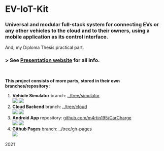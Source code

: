 # EV-IoT-Kit
### Universal and modular full-stack system for connecting EVs or any other vehicles to the cloud and to their owners, using a mobile application as its control interface.
And, my Diploma Thesis practical part.
### > See [Presentation website](https://m4rtin195.github.io/EV-IoT-Kit/) for all info.
<br>

**This project consists of more parts, stored in their own branches/repository:**
1. **Vehicle Simulator** branch: [../tree/simulator](../../tree/simulator)  
![](https://img.shields.io/badge/-Raspberry_Pi-blue?style=flat-square) ![](https://img.shields.io/badge/-C++-green?style=flat-square)
2. **Cloud Backend** branch: [../tree/cloud](../../tree/cloud)  
![](https://img.shields.io/badge/-AWS-blue?style=flat-square) ![](https://img.shields.io/badge/-JavaScript-green?style=flat-square)
3. **Android App** repository: [github.com/m4rtin195/CarCharge](https://github.com/m4rtin195/CarCharge)  
![](https://img.shields.io/badge/-Java-green?style=flat-square) ![](https://img.shields.io/badge/-Firebase-blue?style=flat-square)
4. **Github Pages** branch: [../tree/gh-pages](../../tree/gh-pages)  
![](https://img.shields.io/badge/-Jekyll-blue?style=flat-square)
  
2021
